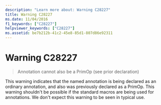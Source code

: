 ```yaml
---
description: "Learn more about: Warning C28227"
title: Warning C28227
ms.date: 11/04/2016
f1_keywords: ["C28227"]
helpviewer_keywords: ["C28227"]
ms.assetid: be7b212b-41c2-45e8-85d1-807d86e92311
---
```

# Warning C28227

> Annotation cannot also be a PrimOp (see prior declaration)

This warning indicates that the named annotation is being declared as an ordinary annotation, and also was previously declared as a PrimOp. This warning shouldn't be possible if the standard macros are being used for annotations. We don't expect this warning to be seen in typical use.
